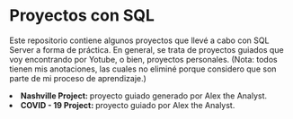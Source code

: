 <h1> Proyectos con SQL </h1>
<p> Este repositorio contiene algunos proyectos que llevé a cabo con SQL Server a forma de práctica. En general, se trata de proyectos guiados que voy encontrando por Yotube, o bien, proyectos personales. 
(Nota: todos tienen mis anotaciones, las cuales no eliminé porque considero que son parte de mi proceso de aprendizaje.) </p>
<li> <b> Nashville Project: </b> proyecto guiado generado por Alex the Analyst.</li>
<li> <b> COVID - 19 Project: </b> proyecto guiado por Alex the Analyst.</li>
